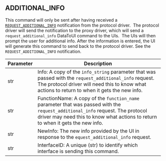 ## ADDITIONAL\_INFO

This command will only be sent after having received a [`REQUEST_ADDITIONAL_INFO`][1] notification from the protocol driver.  The protocol driver will send the notification to the proxy driver, which will send a `request_additional_info` DataToUI command to the UIs.  The UIs will then prompt the user for additional info. After the information is entered, the UI will generate this command to send back to the protocol driver. See the `REQUEST_ADDITIONAL_INFO` notification.


| Parameter | Description |
| --- | --- |
| str | Info: A copy of the `info_string` parameter that was passed with the `request_additional_info` request. The protocol driver will need this to know what actions to return to when it gets the new info. |
| str | FunctionName:  A copy of the `function_name` parameter that was passed with the `request_additional_info` request. The protocol driver may need this to know what actions to return to when it gets the new info. |
| str | NewInfo: The new info provided by the UI in response to the `equest_additional_info` request. |
| str | InterfaceID: A unique (str) to identify which interface is sending this command. |





[1]:	https://control4.github.io/docs-driverworks-proxyprotocol/#request_additional_panel_info